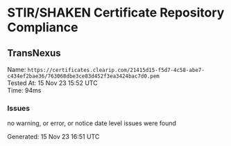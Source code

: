 # STIR/SHAKEN Certificate Repository Compliance

## TransNexus

Name: `https://certificates.clearip.com/21415d15-f5d7-4c58-abe7-c434ef2bae36/763068dbe3ce83d452f3ea3424bac7d0.pem`\
Tested At: 15 Nov 23 15:52 UTC\
Time: 94ms

### Issues

no warning, or error, or notice date level issues were found

Generated: 15 Nov 23 16:51 UTC